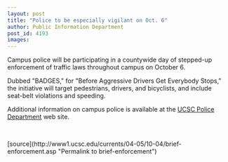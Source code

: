 ```yaml
---
layout: post
title: "Police to be especially vigilant on Oct. 6"
author: Public Information Department
post_id: 4193
images:
---
```


<a name="content" id="content"></a>
<p>
  Campus police will be participating in a countywide day of stepped-up enforcement of traffic laws throughout campus on October 6.<br>
</p>
<p>
  Dubbed "BADGES," for "Before Aggressive Drivers Get Everybody Stops," the initiative will target pedestrians, drivers, and bicyclists, and include seat-belt violations and speeding.<br>
</p>
<p>
  Additional information on campus police is available at the <a href="http://www2.ucsc.edu/police/">UCSC Police Department</a> web site.
</p><br>
<form>

</form>
<p>

</p>
[source](http://www1.ucsc.edu/currents/04-05/10-04/brief-enforcement.asp "Permalink to brief-enforcement")
